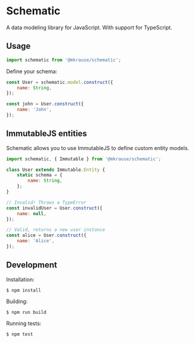 
# Schematic

A data modeling library for JavaScript. With support for TypeScript.


## Usage

```js
import schematic from '@mkrause/schematic';
```

Define your schema:

```js
const User = schematic.model.construct({
    name: String,
});

const john = User.construct({
    name: 'John',
});
```


## ImmutableJS entities

Schematic allows you to use ImmutableJS to define custom entity models.

```js
import schematic, { Immutable } from '@mkrause/schematic';

class User extends Immutable.Entity {
    static schema = {
        name: String,
    };
}

// Invalid! Throws a TypeError
const invalidUser = User.construct({
    name: null,
});

// Valid, returns a new user instance
const alice = User.construct({
    name: 'Alice',
});
```


## Development

Installation:

    $ npm install

Building:

    $ npm run build

Running tests:

    $ npm test
